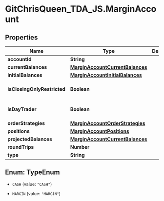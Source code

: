 # GitChrisQueen_TDA_JS.MarginAccount

## Properties
Name | Type | Description | Notes
------------ | ------------- | ------------- | -------------
**accountId** | **String** |  | [optional] 
**currentBalances** | [**MarginAccountCurrentBalances**](MarginAccountCurrentBalances.md) |  | [optional] 
**initialBalances** | [**MarginAccountInitialBalances**](MarginAccountInitialBalances.md) |  | [optional] 
**isClosingOnlyRestricted** | **Boolean** |  | [optional] [default to false]
**isDayTrader** | **Boolean** |  | [optional] [default to false]
**orderStrategies** | [**MarginAccountOrderStrategies**](MarginAccountOrderStrategies.md) |  | [optional] 
**positions** | [**MarginAccountPositions**](MarginAccountPositions.md) |  | [optional] 
**projectedBalances** | [**MarginAccountCurrentBalances**](MarginAccountCurrentBalances.md) |  | [optional] 
**roundTrips** | **Number** |  | [optional] 
**type** | **String** |  | [optional] 


<a name="TypeEnum"></a>
## Enum: TypeEnum


* `CASH` (value: `"CASH"`)

* `MARGIN` (value: `"MARGIN"`)




